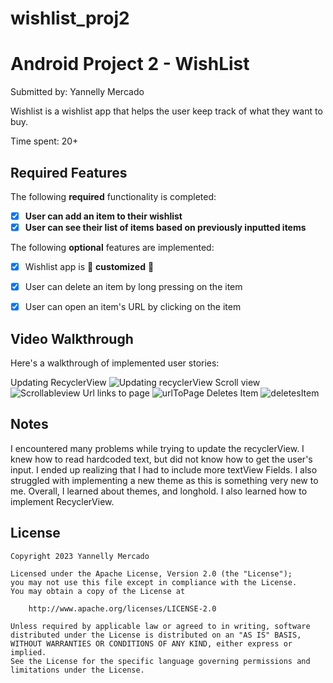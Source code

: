 # wishlist_proj2

# Android Project 2 - WishList

Submitted by: Yannelly Mercado

Wishlist is a wishlist app that helps the user keep track of what they want to buy.

Time spent: 20+

## Required Features

The following **required** functionality is completed:

- [X] **User can add an item to their wishlist**
- [X] **User can see their list of items based on previously inputted items**

The following **optional** features are implemented:

- [X] Wishlist app is 🎨 **customized** 🎨
- [X] User can delete an item by long pressing on the item
- [X] User can open an item's URL by clicking on the item


## Video Walkthrough

Here's a walkthrough of implemented user stories:

Updating RecyclerView <img src="https://media.giphy.com/media/v1.Y2lkPTc5MGI3NjExMDkxYThhYTNiZjUzZDg3ZThiZjE2N2Y5YzJlZWQ0ODljMDI5MDM3MCZjdD1n/QLFA4owJwLZsZbhB0R/giphy.gif" alt="Updating recyclerView" />
Scroll view<img src="https://media.giphy.com/media/v1.Y2lkPTc5MGI3NjExYmNlY2JlZTI4MTVlNzIyNjA1ZjI0YzAwNTQyNTNmYTM0MGRmNTM1ZiZjdD1n/F7u6zfFRGDxYTJYGjA/giphy.gif" alt="Scrollableview" />
Url links to page <img src="https://media.giphy.com/media/v1.Y2lkPTc5MGI3NjExNjFiN2JlMmJiMTY1ZTA4YTAzMzllOTZkMjBhOWMwMjAwNGIwYTY0ZSZjdD1n/Ml1wLG6UZ45cyMtXv1/giphy.gif" alt="urlToPage" />
Deletes Item <img src="https://media.giphy.com/media/v1.Y2lkPTc5MGI3NjExMTRiNTAxMDhiNjVkZGU4ZTg5MmU4YzNkODgxNjVkZGI5M2E1YzNlOCZjdD1n/wEbpKWc4JPL0eE8vfb/giphy.gif" alt="deletesItem" />

## Notes

I encountered many problems while trying to update the recyclerView. I knew how to read hardcoded text, but did not know how to get the user's input. 
I ended up realizing that I had to include more textView Fields. I also struggled with implementing a new theme as this is something very new to me. 
Overall, I learned about themes, and longhold. I also learned how to implement RecyclerView.

## License

    Copyright 2023 Yannelly Mercado

    Licensed under the Apache License, Version 2.0 (the "License");
    you may not use this file except in compliance with the License.
    You may obtain a copy of the License at

        http://www.apache.org/licenses/LICENSE-2.0

    Unless required by applicable law or agreed to in writing, software
    distributed under the License is distributed on an "AS IS" BASIS,
    WITHOUT WARRANTIES OR CONDITIONS OF ANY KIND, either express or implied.
    See the License for the specific language governing permissions and
    limitations under the License.
